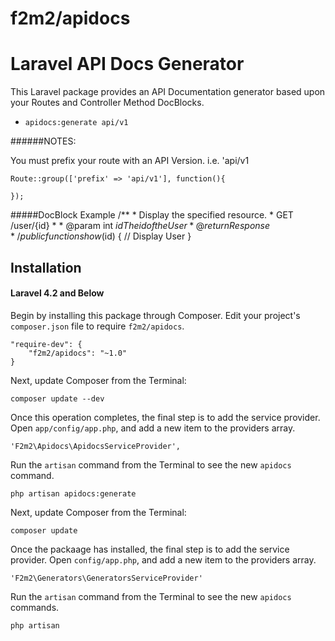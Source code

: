 f2m2/apidocs
=======

# Laravel API Docs Generator

This Laravel package provides an API Documentation generator based upon your Routes and Controller Method DocBlocks.

- `apidocs:generate api/v1`


######NOTES:

You must prefix your route with an API Version.  i.e. 'api/v1

    Route::group(['prefix' => 'api/v1'], function(){

    });

#####DocBlock Example
     /**
     * Display the specified resource.
     * GET /user/{id}
     *
     * @param  int  $id  The id of the User
     * @return Response
     */
    public function show($id)
    {
               // Display User
    }

## Installation

#### Laravel 4.2 and Below

Begin by installing this package through Composer. Edit your project's `composer.json` file to require `f2m2/apidocs`.

    "require-dev": {
        "f2m2/apidocs": "~1.0"
    }

Next, update Composer from the Terminal:

    composer update --dev

Once this operation completes, the final step is to add the service provider. Open `app/config/app.php`, and add a new item to the providers array.

    'F2m2\Apidocs\ApidocsServiceProvider',

Run the `artisan` command from the Terminal to see the new `apidocs` command.

    php artisan apidocs:generate

Next, update Composer from the Terminal:

    composer update

Once the packaage has installed, the final step is to add the service provider. Open `config/app.php`, and add a new item to the providers array.

    'F2m2\Generators\GeneratorsServiceProvider'

Run the `artisan` command from the Terminal to see the new `apidocs` commands.

    php artisan

